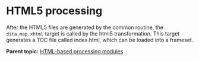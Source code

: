 # HTML5 processing

After the HTML5 files are generated by the common routine, the `dita.map.xhtml` target is called by the html5 transformation. This target generates a TOC file called index.html, which can be loaded into a frameset.

**Parent topic:** [HTML-based processing modules](../dev_ref/XhtmlWithNavigation.md)

